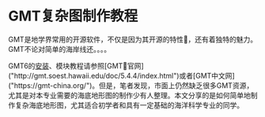 # GMT复杂图制作教程
GMT是地学界常用的开源软件，不仅是因为其开源的特性，还有着独特的魅力。GMT不论对简单的海岸线还。。。。

GMT6的[安装]("https://cosscholar.coding.me/2018/10/22/post_19/")、模块教程请参照[GMT官网]("http://gmt.soest.hawaii.edu/doc/5.4.4/index.html")或者[GMT中文网]("https://gmt-china.org/")。但是，笔者发现，市面上仍然缺乏很多GMT资源，尤其是对本专业需要的海底地形图的制作少有人整理。本文分享的是如何简单地制作复杂海底地形图，尤其适合初学者和具有一定基础的海洋科学专业的同学。
